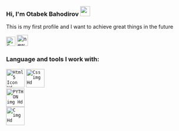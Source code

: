### Hi, I'm Otabek Bahodirov <img src="https://media.giphy.com/media/hvRJCLFzcasrR4ia7z/giphy.gif" width="27px">

This is my first profile and I want to achieve great things in the future

<a href="https://www.facebook.com/otabek.bahodirov.94/">
  <img src="https://www.freeiconspng.com/uploads/facebook-logo-3.png" width="25px"            alt="Facebook Logo HD PNG Pic" /></a>
</a>
<a href="https://www.instagram.com/fanytrich/">
  <img src="https://www.freeiconspng.com/uploads/new-instagram-icon-2.jpg" width="30px" "height="100px" alt="new instagram icon" /></a>
</a>

                                                                                                                                                  
### Language and tools I work with:                                                                                                              

<code><img src="https://radioprog.ru/uploads/media/articles/0001/01/2cc857f7f034ad92dae834fba16b89999b455fb0.png" width="50px" alt="Html5 Icon Hd" /></code>
<code><img src="https://p7.hiclipart.com/preview/1008/538/490/web-development-html-cascading-style-sheets-css3-world-wide-web.jpg" width="50px" alt="Css img Hd" /></code>              
<code><img src="https://tse1.mm.bing.net/th?id=OIP.fOhke-a_rxa8SsNcvt8yvwHaIR&pid=Api" width="50px" alt="PYTHON img Hd" /></code>                     
<code><img src="https://avatars.mds.yandex.net/i?id=92e1ef219fc2b426a2e1fe67554c635c-5351557-images-thumbs&n=13" width="50px" alt="C img Hd" /></code>                                                                                                                        
